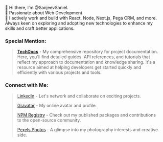 👋 Hi there, I’m @SanjeevSaniel.  
👀 Passionate about Web Development.  
🌱 I actively work and build with React, Node, Next.js, Pega CRM, and more. Always keen on exploring and adopting new technologies to enhance my skills and craft better applications.

### Special Mention:
> **[TechDocs](https://github.com/your-username/TechDocs)** - My comprehensive repository for project documentation. Here, you'll find detailed guides, API references, and tutorials that reflect my approach to documentation and knowledge sharing. It's a resource aimed at helping developers get started quickly and efficiently with various projects and tools.

### Connect with Me:
> [LinkedIn](https://www.linkedin.com/in/sanjeevsaniel/) - Let's network and collaborate on exciting projects.
>
> [Gravatar](https://gravatar.com/blissful2cf66584a9) - My online avatar and profile.
>
> [NPM Registry](https://www.npmjs.com/~sanjeevsaniel) - Check out my published packages and contributions to the open-source community.
>
> [Pexels Photos](https://www.pexels.com/@sanjeev-saniel-875428/) - A glimpse into my photography interests and creative side.

<!---
SanjeevSaniel/SanjeevSaniel is a ✨ special ✨ repository because its `README.md` (this file) appears on your GitHub profile.
You can click the Preview link to take a look at your changes.
--->

